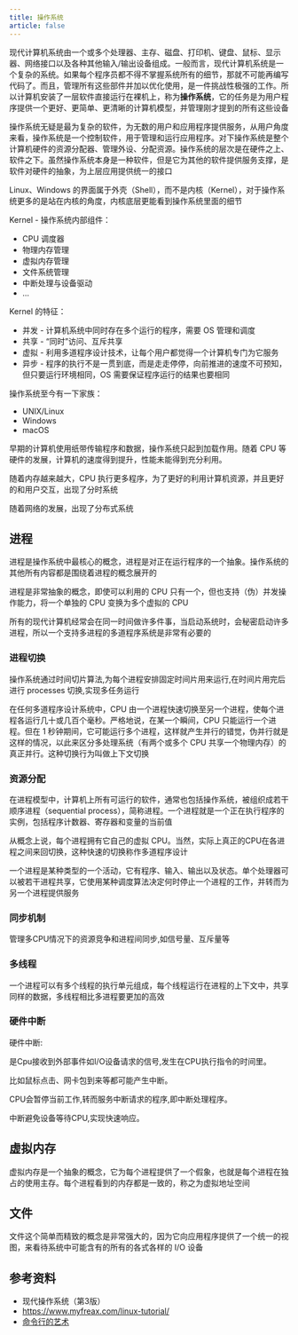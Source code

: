 ```yaml
---
title: 操作系统
article: false
---
```


现代计算机系统由一个或多个处理器、主存、磁盘、打印机、键盘、鼠标、显示器、网络接口以及各种其他输入/输出设备组成。一般而言，现代计算机系统是一个复杂的系统。如果每个程序员都不得不掌握系统所有的细节，那就不可能再编写代码了。而且，管理所有这些部件并加以优化使用，是一件挑战性极强的工作。所以计算机安装了一层软件直接运行在裸机上，称为**操作系统**，它的任务是为用户程序提供一个更好、更简单、更清晰的计算机模型，并管理刚才提到的所有这些设备

操作系统无疑是最为复杂的软件，为无数的用户和应用程序提供服务，从用户角度来看，操作系统是一个控制软件，用于管理和运行应用程序。对下操作系统是整个计算机硬件的资源分配器、管理外设、分配资源。操作系统的层次是在硬件之上、软件之下。虽然操作系统本身是一种软件，但是它为其他的软件提供服务支撑，是软件对硬件的抽象，为上层应用提供统一的接口

Linux、Windows 的界面属于外壳（Shell），而不是内核（Kernel），对于操作系统更多的是站在内核的角度，内核底层更能看到操作系统里面的细节

Kernel - 操作系统内部组件：

+ CPU 调度器
+ 物理内存管理
+ 虚拟内存管理
+ 文件系统管理
+ 中断处理与设备驱动
+ ...

Kernel 的特征：

+ 并发 - 计算机系统中同时存在多个运行的程序，需要 OS 管理和调度
+ 共享 - “同时”访问、互斥共享
+ 虚拟 - 利用多道程序设计技术，让每个用户都觉得一个计算机专门为它服务
+ 异步 - 程序的执行不是一贯到底，而是走走停停，向前推进的速度不可预知，但只要运行环境相同，OS 需要保证程序运行的结果也要相同

操作系统至今有一下家族：

+ UNIX/Linux
+ Windows
+ macOS

早期的计算机使用纸带传输程序和数据，操作系统只起到加载作用。随着 CPU 等硬件的发展，计算机的速度得到提升，性能未能得到充分利用。

随着内存越来越大，CPU 执行更多程序，为了更好的利用计算机资源，并且更好的和用户交互，出现了分时系统

随着网络的发展，出现了分布式系统

## 进程

进程是操作系统中最核心的概念，进程是对正在运行程序的一个抽象。操作系统的其他所有内容都是围绕着进程的概念展开的

进程是非常抽象的概念，即使可以利用的 CPU 只有一个，但也支持（伪）并发操作能力，将一个单独的 CPU 变换为多个虚拟的 CPU

所有的现代计算机经常会在同一时间做许多件事，当启动系统时，会秘密启动许多进程，所以一个支持多进程的多道程序系统是非常有必要的

### 进程切换

操作系统通过时间切片算法,为每个进程安排固定时间片用来运行,在时间片用完后进行 processes 切换,实现多任务运行

在任何多道程序设计系统中，CPU 由一个进程快速切换至另一个进程，使每个进程各运行几十或几百个毫秒。严格地说，在某一个瞬间，CPU 只能运行一个进程。但在 1 秒钟期间，它可能运行多个进程，这样就产生并行的错觉，伪并行就是这样的情况，以此来区分多处理系统（有两个或多个 CPU 共享一个物理内存）的真正并行。这种切换行为叫做上下文切换

### 资源分配

在进程模型中，计算机上所有可运行的软件，通常也包括操作系统，被组织成若干顺序进程（sequential process），简称进程。一个进程就是一个正在执行程序的实例，包括程序计数器、寄存器和变量的当前值

从概念上说，每个进程拥有它自己的虚拟 CPU。当然，实际上真正的CPU在各进程之间来回切换，这种快速的切换称作多道程序设计

一个进程是某种类型的一个活动，它有程序、输入、输出以及状态。单个处理器可以被若干进程共享，它使用某种调度算法决定何时停止一个进程的工作，并转而为另一个进程提供服务

### 同步机制

管理多CPU情况下的资源竞争和进程间同步,如信号量、互斥量等

### 多线程

一个进程可以有多个线程的执行单元组成，每个线程运行在进程的上下文中，共享同样的数据，多线程相比多进程要更加的高效

### 硬件中断

硬件中断:

是Cpu接收到外部事件如I/O设备请求的信号,发生在CPU执行指令的时间里。

比如鼠标点击、网卡包到来等都可能产生中断。

CPU会暂停当前工作,转而服务中断请求的程序,即中断处理程序。

中断避免设备等待CPU,实现快速响应。

## 虚拟内存

虚拟内存是一个抽象的概念，它为每个进程提供了一个假象，也就是每个进程在独占的使用主存。每个进程看到的内存都是一致的，称之为虚拟地址空间

## 文件

文件这个简单而精致的概念是非常强大的，因为它向应用程序提供了一个统一的视图，来看待系统中可能含有的所有的各式各样的 I/O 设备

## 参考资料

+ 现代操作系统（第3版）
+ <https://www.myfreax.com/linux-tutorial/>
+ [命令行的艺术](https://github.com/jlevy/the-art-of-command-line)
